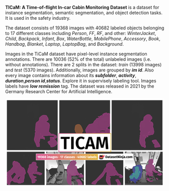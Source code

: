 **TICaM: A Time-of-flight In-car Cabin Monitoring Dataset** is a dataset for instance segmentation, semantic segmentation, and object detection tasks. It is used in the safety industry. 

The dataset consists of 19368 images with 40682 labeled objects belonging to 17 different classes including *Person*, *FF*, *RF*, and other: *WinterJacket*, *Child*, *Backpack*, *Infant*, *Box*, *WaterBottle*, *MobilePhone*, *Accessory*, *Book*, *Handbag*, *Blanket*, *Laptop*, *LaptopBag*, and *Background*.

Images in the TiCaM dataset have pixel-level instance segmentation annotations. There are 10036 (52% of the total) unlabeled images (i.e. without annotations). There are 2 splits in the dataset: *train* (13998 images) and *test* (5370 images). Additionally, images are grouped by ***im id***. Also every image contains information about its ***subfolder***, ***activity***, ***duration***,***person id***,***status***. Explore it in supervisely labeling tool. Images labels have ***low remission*** tag. The dataset was released in 2021 by the Germany Research Center for Artificial Intelligence.

<img src="https://github.com/dataset-ninja/ticam/raw/main/visualizations/poster.png">
